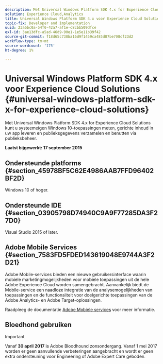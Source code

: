 ```yaml
---
description: Met Universal Windows Platform SDK 4.x for Experience Cloud Solutions kunt u systeemeigen Windows 10-toepassingen meten, gerichte inhoud in uw app leveren en publieksgegevens verzamelen en benutten via publieksbeheer.
solution: Experience Cloud,Analytics
title: Universal Windows Platform SDK 4.x voor Experience Cloud Solutions
topic-fix: Developer and implementation
uuid: 23a5bc0a-54f0-42a7-af1e-c8cbb509dfce
exl-id: 3ae13dfc-a5ad-46d9-90e1-1e5e11b39f42
source-git-commit: f18d65c738ba16d9f1459ca485d87be708cf23d2
workflow-type: tm+mt
source-wordcount: '175'
ht-degree: 1%

---
```


# Universal Windows Platform SDK 4.x voor Experience Cloud Solutions {#universal-windows-platform-sdk-x-for-experience-cloud-solutions}

Met Universal Windows Platform SDK 4.x for Experience Cloud Solutions kunt u systeemeigen Windows 10-toepassingen meten, gerichte inhoud in uw app leveren en publieksgegevens verzamelen en benutten via publieksbeheer.

**Laatst bijgewerkt: 17 september 2015**

## Ondersteunde platforms {#section_45978BF5C62E4986AAB7FFD96402BF2D}

Windows 10 of hoger.

## Ondersteunde IDE {#section_03905798D74940C9A9F77285DA3F27D0}

Visual Studio 2015 of later.

## Adobe Mobile Services {#section_7583FD5FDED143619048E9744A3F2D21}

Adobe Mobile-services bieden een nieuwe gebruikersinterface waarin mobiele marketingmogelijkheden voor mobiele toepassingen uit de hele Adobe Experience Cloud worden samengebracht. Aanvankelijk biedt de Mobile-service een naadloze integratie van de analysemogelijkheden van toepassingen en de functionaliteit voor doelgerichte toepassingen van de Adobe Analytics- en Adobe Target-oplossingen.

Raadpleeg de documentatie [Adobe Mobiele services](/help/using/home.md) voor meer informatie.

## Bloedhond gebruiken

>[!IMPORTANT]
>
>Vanaf **30 april 2017** is Adobe Bloodhound zonsondergang. Vanaf 1 mei 2017 worden er geen aanvullende verbeteringen aangebracht en wordt er geen extra ondersteuning voor Engineering of Adobe Expert Care geboden.
